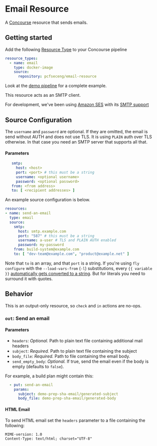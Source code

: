 # Email Resource

A [Concourse](http://concourse.ci) resource that sends emails.

## Getting started
Add the following [Resource Type](http://concourse.ci/configuring-resource-types.html) to your Concourse pipeline
```yaml
resource_types:
  - name: email
    type: docker-image
    source:
      repository: pcfseceng/email-resource
```

Look at the [demo pipeline](https://github.com/pivotal-cf/email-resource/blob/master/ci/demo-pipeline.yml) for a complete example.

This resource acts as an SMTP client.

For development, we've been using [Amazon SES](https://aws.amazon.com/ses/) with its [SMTP support](http://docs.aws.amazon.com/ses/latest/DeveloperGuide/smtp-credentials.html)

## Source Configuration

The `username` and `password` are optional. If they are omitted, the email is send without AUTH and does not use TLS.
It is using `PLAIN` auth over TLS otherwise. In that case you need an SMTP server that supports all that.

#### Parameters

```yaml
   smtp:
     host: <host>
     port: <port> # this must be a string
     username: <optional username>
     password: <optional password>
   from: <from address>
   to: [ <recipient addresses> ]
```

An example source configuration is below.
```yaml
resources:
- name: send-an-email
  type: email
  source:
    smtp:
      host: smtp.example.com
      port: "587" # this must be a string
      username: a-user # TLS and PLAIN AUTH enabled
      password: my-password
    from: build-system@example.com
    to: [ "dev-team@example.com", "product@example.net" ]
```
Note that `to` is an array, and that `port` is a string.
If you're using `fly configure` with the `--load-vars-from` (`-l`) substitutions, every `{{ variable }}` 
[automatically gets converted to a string](http://concourse.ci/fly-cli.html).
But for literals you need to surround it with quotes.

## Behavior

This is an output-only resource, so `check` and `in` actions are no-ops.

### `out`: Send an email

#### Parameters

* `headers`: *Optional.* Path to plain text file containing additional mail headers
* `subject`: *Required.* Path to plain text file containing the subject
* `body_file`: *Required.* Path to file containing the email body.
* `send_empty_body`: *Optional.* If true, send the email even if the body is empty (defaults to `false`).

For example, a build plan might contain this:
```yaml
  - put: send-an-email
    params:
      subject: demo-prep-sha-email/generated-subject
      body_file: demo-prep-sha-email/generated-body
```

#### HTML Email

To send HTML email set the `headers` parameter to a file containing the following:

```
MIME-version: 1.0
Content-Type: text/html; charset="UTF-8"
```
